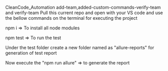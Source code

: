 CleanCode_Automation add-team,added-custom-commands-verify-team and verify-team
Pull this current repo and open with your VS code and use the bellow commands on the terminal for executing the project

npm i => To install all node modules

npm test => To run the test

Under the test folder create a new folder named as "allure-reports" for generation of test report

Now execute the "npm run allure" => to generate the report
